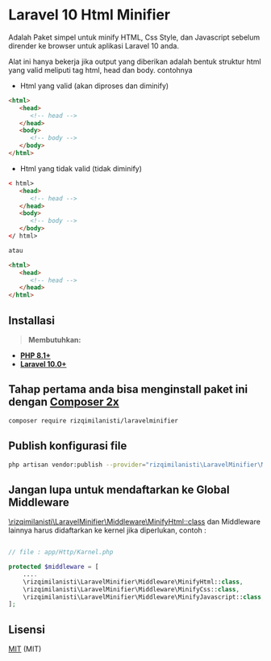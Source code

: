 
# Laravel 10 Html Minifier
Adalah Paket simpel untuk minify HTML, Css Style, dan Javascript sebelum dirender ke browser untuk aplikasi Laravel 10 anda.

Alat ini hanya bekerja jika output yang diberikan adalah bentuk struktur html yang valid meliputi tag html, head dan body. contohnya

- Html yang valid (akan diproses dan diminify)

```html
<html>
   <head>
      <!-- head -->
   </head>
   <body>
      <!-- body -->
   </body>
</html>
```

- Html yang tidak valid (tidak diminify)

```html
< html>
   <head>
      <!-- head -->
   </head>
   <body>
      <!-- body -->
   </body>
</ html>

atau

<html>
   <head>
      <!-- head -->
   </head>
</html>
```

## Installasi

> **Membutuhkan:**
- **[PHP 8.1+](https://php.net/releases/)**
- **[Laravel 10.0+](https://github.com/laravel/laravel)**

## Tahap pertama anda bisa menginstall paket ini dengan [Composer 2x](https://getcomposer.org/download/)

```sh
composer require rizqimilanisti/laravelminifier
```

## Publish konfigurasi file

```sh
php artisan vendor:publish --provider="rizqimilanisti\LaravelMinifier\MinifierServiceProvider"
```

## Jangan lupa untuk mendaftarkan ke Global Middleware

[\rizqimilanisti\LaravelMinifier\Middleware\MinifyHtml::class](src/Middleware/MinifyHtml.php) dan Middleware lainnya harus didaftarkan ke kernel jika diperlukan, contoh :

```php

// file : app/Http/Karnel.php

protected $middleware = [
    ....
    \rizqimilanisti\LaravelMinifier\Middleware\MinifyHtml::class,         // middleware untuk minify html
    \rizqimilanisti\LaravelMinifier\Middleware\MinifyCss::class,         // middleware untuk minify css style
    \rizqimilanisti\LaravelMinifier\Middleware\MinifyJavascript::class, // middleware untuk minify kode javascript
];
```

## Lisensi

[MIT](LICENSE) (MIT)
